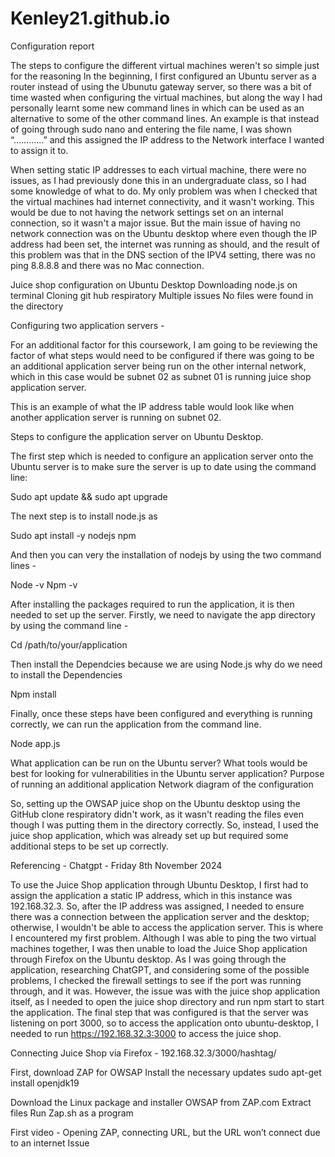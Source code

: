 # Kenley21.github.io
Configuration report

The steps to configure the different virtual machines weren't so simple just for the reasoning In the beginning, I first configured an Ubuntu server as a router instead of using the Ubunutu gateway server, so there was a bit of time wasted when configuring the virtual machines, but along the way I had personally learnt some new command lines in which can be used as an alternative to some of the other command lines. An example is that instead of going through sudo nano and entering the file name, I was shown “…………” and this assigned the IP address to the Network interface I wanted to assign it to. 

When setting static IP addresses to each virtual machine, there were no issues, as I had previously done this in an undergraduate class, so I had some knowledge of what to do. My only problem was when I checked that the virtual machines had internet connectivity, and it wasn't working. This would be due to not having the network settings set on an internal connection, so it wasn't a major issue. But the main issue of having no network connection was on the Ubuntu desktop where even though the IP address had been set, the internet was running as should, and the result of this problem was that in the DNS section of the IPV4 setting, there was no ping 8.8.8.8 and there was no Mac connection.

Juice shop configuration on Ubuntu Desktop 
Downloading node.js on terminal 
Cloning git hub respiratory 
Multiple issues 
No files were found in the directory 




Configuring two application servers - 

For an additional factor for this coursework, I am going to be reviewing the factor of what steps would need to be configured if there was going to be an additional application server being run on the other internal network, which in this case would be subnet 02 as subnet 01 is running juice 
shop application server. 

This is an example of what the IP address table would look like when another application server is running on subnet 02. 


Steps to configure the application server on Ubuntu Desktop. 

The first step which is needed to configure an application server onto the Ubuntu server is to make sure the server is up to date using the command line:

Sudo apt update && sudo apt upgrade 

The next step is to install node.js as 

Sudo apt install -y nodejs npm 

And then you can very the installation of nodejs by using the two command lines - 

Node -v
Npm -v


After installing the packages required to run the application, it is then needed to set up the server.
Firstly, we need to navigate the app directory by using the command line - 

Cd /path/to/your/application 

Then install the Dependcies because we are using Node.js
why do we need to install the Dependencies 

Npm install 

Finally, once these steps have been configured and everything is running correctly, we can run the application from the command line.  

Node app.js



What application can be run on the Ubuntu server? 
What tools would be best for looking for vulnerabilities in the Ubuntu server application? 
Purpose of running an additional application 
Network diagram of the configuration 




So, setting up the OWSAP juice shop on the Ubuntu desktop using the GitHub clone respiratory didn't work, as it wasn't reading the files even though I was putting them in the directory correctly. So, instead, I used the juice shop application, which was already set up but required some additional steps to be set up correctly. 			

Referencing - Chatgpt - Friday 8th November 2024

To use the Juice Shop application through Ubuntu Desktop, I first had to assign the application a static IP address, which in this instance was 192.168.32.3.
So, after the IP address was assigned, I needed to ensure there was a connection between the application server and the desktop; otherwise, I wouldn't be able to access the application server. 
This is where I encountered my first problem. Although I was able to ping the two virtual machines together, I was then unable to load the Juice Shop application through Firefox on the Ubuntu desktop. 
As I was going through the application, researching ChatGPT, and considering some of the possible problems, I checked the firewall settings to see if the port was running through, and it was.
However, the issue was with the juice shop application itself, as I needed to open the juice shop directory and run npm start to start the application. 
The final step that was configured is that the server was listening on port 3000, so to access the application onto ubuntu-desktop, I needed to run 
https://192.168.32.3:3000 to access the juice shop. 


Connecting Juice Shop via Firefox - 192.168.32.3/3000/hashtag/


First, download ZAP for OWSAP 
Install the necessary updates 
sudo apt-get install openjdk19 

Download the Linux package and installer OWSAP from ZAP.com
Extract files 
Run Zap.sh as a program 

First video - Opening ZAP, connecting URL, but the URL won’t connect due to an internet Issue 
